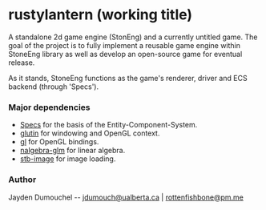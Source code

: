 # rustylantern (working title)

A standalone 2d game engine (StonEng) and a currently untitled game.
The goal of the project is to fully implement a reusable game engine within StoneEng library
as well as develop an open-source game for eventual release.

As it stands, StoneEng functions as the game's renderer, driver and ECS backend (through 'Specs').

### Major dependencies
- [Specs](https://github.com/amethyst/specs) for the basis of the Entity-Component-System.
- [glutin](https://github.com/rust-windowing/glutin) for windowing and OpenGL context.
- [gl](https://github.com/brendanzab/gl-rs) for OpenGL bindings.
- [nalgebra-glm](https://github.com/dimforge/nalgebra) for linear algebra.
- [stb-image](https://github.com/servo/rust-stb-image) for image loading.

### Author
Jayden Dumouchel -- jdumouch@ualberta.ca | rottenfishbone@pm.me
